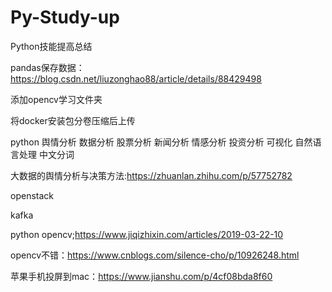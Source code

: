 # Py-Study-up
Python技能提高总结

pandas保存数据：
https://blog.csdn.net/liuzonghao88/article/details/88429498


添加opencv学习文件夹

将docker安装包分卷压缩后上传


python 舆情分析 数据分析 股票分析 新闻分析 情感分析 投资分析 可视化 自然语言处理 中文分词


大数据的舆情分析与决策方法:https://zhuanlan.zhihu.com/p/57752782


openstack

kafka 

python opencv;https://www.jiqizhixin.com/articles/2019-03-22-10


opencv不错：https://www.cnblogs.com/silence-cho/p/10926248.html

苹果手机投屏到mac：https://www.jianshu.com/p/4cf08bda8f60
